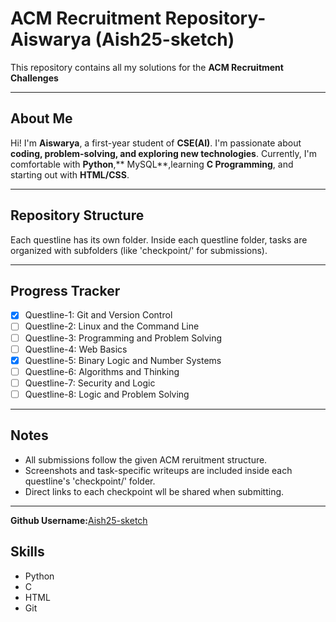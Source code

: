 # ACM Recruitment Repository- Aiswarya (Aish25-sketch)

This repository contains all my solutions for the **ACM Recruitment Challenges** 

---

## About Me
Hi! I'm **Aiswarya**, a first-year student of **CSE(AI)**.
I'm passionate about **coding, problem-solving, and exploring new technologies**.
Currently, I'm comfortable with **Python**,** MySQL**,learning **C Programming**, and starting out with **HTML/CSS**.

---

## Repository Structure
Each questline has its own folder. Inside each questline folder, tasks are organized with subfolders (like 'checkpoint/' for submissions).

---

## Progress Tracker
-[x] Questline-1: Git and Version Control
-[ ] Questline-2: Linux and the Command Line
-[ ] Questline-3: Programming and Problem Solving
-[ ] Questline-4: Web Basics
-[x] Questline-5: Binary Logic and Number Systems 
-[ ] Questline-6: Algorithms and Thinking
-[ ] Questline-7: Security and Logic
-[ ] Questline-8: Logic and Problem Solving

---

## Notes
- All submissions follow the given ACM reruitment structure.
- Screenshots and task-specific writeups are included inside each questline's 'checkpoint/' folder.
- Direct links to each checkpoint wll be shared when submitting.

---

**Github Username:**[Aish25-sketch](https://github.com/Aish25-sketch)


## Skills
- Python
- C
- HTML
- Git
